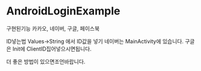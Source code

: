 # AndroidLoginExample


구현된기능
카카오, 네이버, 구글, 페이스북


ID넣는법
Values->String 에서 ID값을 넣기
네이버는 MainActivity에 있습니다.
구글은 Init에 ClientID집어넣으시면됩니다.

더 좋은 방법이 있으면조언바랍니다.

